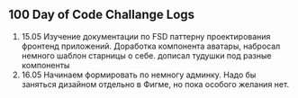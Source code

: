 ## 100 Day of Code Challange Logs
1. 15.05 Изучение документации по FSD паттерну проектирования фронтенд приложений. Доработка компонента аватары, набросал немного шаблон старницы о себе. дописал тудушки под разные компоненты
2. 16.05 Начинаем формировать по немногу админку. Надо бы заняться дизайном отдельно в Фигме, но пока особого желания нет.